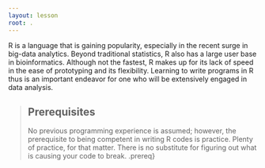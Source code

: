 ```yaml
---
layout: lesson
root: .
---
```

 R is a language that is gaining popularity, especially in the recent surge in big-data analytics. Beyond traditional statistics, R also has a large user base in bioinformatics. Although not the fastest, R makes up for its lack of speed in the ease of prototyping and its flexibility. Learning to write programs in R thus is an important endeavor for one who will be extensively engaged in data analysis. 

> ## Prerequisites
> No previous programming experience is assumed; however, the prerequisite to being competent in writing R codes is practice. Plenty of practice, for that matter. There is no substitute for figuring out what is causing your code to break. 
> .prereq}
